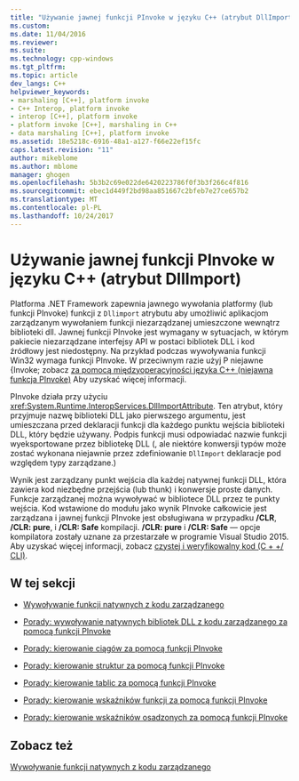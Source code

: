 ```yaml
---
title: "Używanie jawnej funkcji PInvoke w języku C++ (atrybut DllImport) | Dokumentacja firmy Microsoft"
ms.custom: 
ms.date: 11/04/2016
ms.reviewer: 
ms.suite: 
ms.technology: cpp-windows
ms.tgt_pltfrm: 
ms.topic: article
dev_langs: C++
helpviewer_keywords:
- marshaling [C++], platform invoke
- C++ Interop, platform invoke
- interop [C++], platform invoke
- platform invoke [C++], marshaling in C++
- data marshaling [C++], platform invoke
ms.assetid: 18e5218c-6916-48a1-a127-f66e22ef15fc
caps.latest.revision: "11"
author: mikeblome
ms.author: mblome
manager: ghogen
ms.openlocfilehash: 5b3b2c69e022de6420223786f0f3b3f266c4f816
ms.sourcegitcommit: ebec1d449f2bd98aa851667c2bfeb7e27ce657b2
ms.translationtype: MT
ms.contentlocale: pl-PL
ms.lasthandoff: 10/24/2017
---
```

# <a name="using-explicit-pinvoke-in-c-dllimport-attribute"></a>Używanie jawnej funkcji PInvoke w języku C++ (atrybut DllImport)
Platforma .NET Framework zapewnia jawnego wywołania platformy (lub funkcji PInvoke) funkcji z `Dllimport` atrybutu aby umożliwić aplikacjom zarządzanym wywołaniem funkcji niezarządzanej umieszczone wewnątrz biblioteki dll. Jawnej funkcji PInvoke jest wymagany w sytuacjach, w którym pakiecie niezarządzane interfejsy API w postaci bibliotek DLL i kod źródłowy jest niedostępny. Na przykład podczas wywoływania funkcji Win32 wymaga funkcji PInvoke. W przeciwnym razie użyj P niejawne {Invoke; zobacz [za pomocą międzyoperacyjności języka C++ (niejawna funkcja PInvoke)](../dotnet/using-cpp-interop-implicit-pinvoke.md) Aby uzyskać więcej informacji.  
  
 PInvoke działa przy użyciu <xref:System.Runtime.InteropServices.DllImportAttribute>. Ten atrybut, który przyjmuje nazwę biblioteki DLL jako pierwszego argumentu, jest umieszczana przed deklaracji funkcji dla każdego punktu wejścia biblioteki DLL, który będzie używany. Podpis funkcji musi odpowiadać nazwie funkcji wyeksportowane przez bibliotekę DLL (, ale niektóre konwersji typów może zostać wykonana niejawnie przez zdefiniowanie `DllImport` deklaracje pod względem typy zarządzane.)  
  
 Wynik jest zarządzany punkt wejścia dla każdej natywnej funkcji DLL, która zawiera kod niezbędne przejścia (lub thunk) i konwersje proste danych. Funkcje zarządzanej można wywoływać w bibliotece DLL przez te punkty wejścia. Kod wstawione do modułu jako wynik PInvoke całkowicie jest zarządzana i jawnej funkcji PInvoke jest obsługiwana w przypadku **/CLR**, **/CLR: pure**, i **/CLR: Safe** kompilacji. **/CLR: pure** i **/CLR: Safe** — opcje kompilatora zostały uznane za przestarzałe w programie Visual Studio 2015. Aby uzyskać więcej informacji, zobacz [czystej i weryfikowalny kod (C + +/ CLI)](../dotnet/pure-and-verifiable-code-cpp-cli.md).  
  
## <a name="in-this-section"></a>W tej sekcji  
  
-   [Wywoływanie funkcji natywnych z kodu zarządzanego](../dotnet/calling-native-functions-from-managed-code.md)  
  
-   [Porady: wywoływanie natywnych bibliotek DLL z kodu zarządzanego za pomocą funkcji PInvoke](../dotnet/how-to-call-native-dlls-from-managed-code-using-pinvoke.md)  
  
-   [Porady: kierowanie ciągów za pomocą funkcji PInvoke](../dotnet/how-to-marshal-strings-using-pinvoke.md)  
  
-   [Porady: kierowanie struktur za pomocą funkcji PInvoke](../dotnet/how-to-marshal-structures-using-pinvoke.md)  
  
-   [Porady: kierowanie tablic za pomocą funkcji PInvoke](../dotnet/how-to-marshal-arrays-using-pinvoke.md)  
  
-   [Porady: kierowanie wskaźników funkcji za pomocą funkcji PInvoke](../dotnet/how-to-marshal-function-pointers-using-pinvoke.md)  
  
-   [Porady: kierowanie wskaźników osadzonych za pomocą funkcji PInvoke](../dotnet/how-to-marshal-embedded-pointers-using-pinvoke.md)  
  
## <a name="see-also"></a>Zobacz też  
 [Wywoływanie funkcji natywnych z kodu zarządzanego](../dotnet/calling-native-functions-from-managed-code.md)